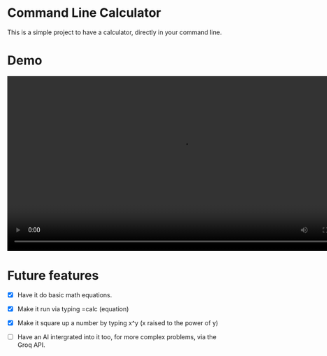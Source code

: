 # Command Line Calculator

This is a simple project to have a calculator, directly in your command line. 

# Demo

<video width="800" controls>
  <source src="docs/demo.mp4" type="video/mp4" >
</video>

# Future features

- [x] Have it do basic math equations.

- [x] Make it run via typing =calc (equation)

- [x] Make it square up a number by typing x^y (x raised to the power of y)

- [ ] Have an AI intergrated into it too, for more complex problems, via the Groq API.